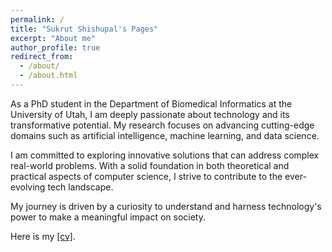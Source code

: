 ```yaml
---
permalink: /
title: "Sukrut Shishupal's Pages"
excerpt: "About me"
author_profile: true
redirect_from: 
  - /about/
  - /about.html
---
```


As a PhD student in the Department of Biomedical Informatics at the University of Utah, I am deeply passionate about technology and its transformative potential. My research focuses on advancing cutting-edge domains such as artificial intelligence, machine learning, and data science. 

I am committed to exploring innovative solutions that can address complex real-world problems. With a solid foundation in both theoretical and practical aspects of computer science, I strive to contribute to the ever-evolving tech landscape. 

My journey is driven by a curiosity to understand and harness technology's power to make a meaningful impact on society.

Here is my [[cv]](http://sukrut-shishupal/sukrut.shishupal@github.io/files/Resume_Sukrut_Shishupal.pdf).
